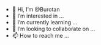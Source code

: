 - 👋 Hi, I’m @Burotan
- 👀 I’m interested in ...
- 🌱 I’m currently learning ...
- 💞️ I’m looking to collaborate on ...
- 📫 How to reach me ...

<!---
Burotan/Burotan is a ✨ special ✨ repository because its `README.md` (this file) appears on your GitHub profile.
You can click the Preview link to take a look at your changes.
--->
